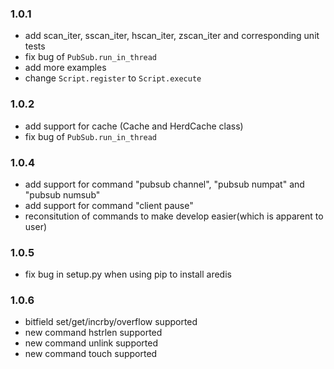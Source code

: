 ### 1.0.1
* add scan_iter, sscan_iter, hscan_iter, zscan_iter and corresponding unit tests
* fix bug of `PubSub.run_in_thread`
* add more examples
* change `Script.register` to `Script.execute`

### 1.0.2
* add support for cache (Cache and HerdCache class)
* fix bug of `PubSub.run_in_thread`

### 1.0.4
* add support for command "pubsub channel", "pubsub numpat" and "pubsub numsub"
* add support for command "client pause"
* reconsitution of commands to make develop easier(which is apparent to user)

### 1.0.5
* fix bug in setup.py when using pip to install aredis

### 1.0.6
* bitfield set/get/incrby/overflow supported
* new command hstrlen supported
* new command unlink supported
* new command touch supported